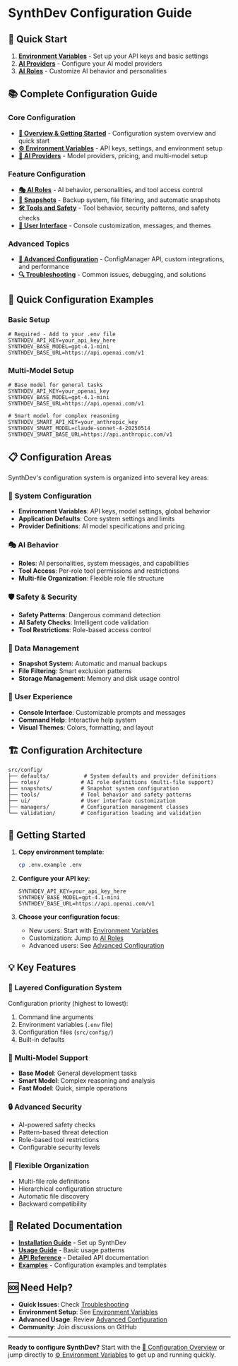 # SynthDev Configuration Guide

## 🚀 Quick Start

1. **[Environment Variables](./configuration/environment-variables.md)** - Set up your API keys and basic settings
2. **[AI Providers](./configuration/providers.md)** - Configure your AI model providers
3. **[AI Roles](./configuration/roles.md)** - Customize AI behavior and personalities

## 📚 Complete Configuration Guide

### Core Configuration

- **[📖 Overview & Getting Started](./configuration/README.md)** - Configuration system overview and quick start
- **[⚙️ Environment Variables](./configuration/environment-variables.md)** - API keys, settings, and environment setup
- **[🤖 AI Providers](./configuration/providers.md)** - Model providers, pricing, and multi-model setup

### Feature Configuration

- **[🎭 AI Roles](./configuration/roles.md)** - AI behavior, personalities, and tool access control
- **[📸 Snapshots](./configuration/snapshots.md)** - Backup system, file filtering, and automatic snapshots
- **[🛠️ Tools and Safety](./configuration/tools.md)** - Tool behavior, security patterns, and safety checks
- **[🎨 User Interface](./configuration/ui.md)** - Console customization, messages, and themes

### Advanced Topics

- **[🔧 Advanced Configuration](./configuration/advanced.md)** - ConfigManager API, custom integrations, and performance
- **[🔍 Troubleshooting](./configuration/troubleshooting.md)** - Common issues, debugging, and solutions

## 🎯 Quick Configuration Examples

### Basic Setup

```env
# Required - Add to your .env file
SYNTHDEV_API_KEY=your_api_key_here
SYNTHDEV_BASE_MODEL=gpt-4.1-mini
SYNTHDEV_BASE_URL=https://api.openai.com/v1
```

### Multi-Model Setup

```env
# Base model for general tasks
SYNTHDEV_API_KEY=your_openai_key
SYNTHDEV_BASE_MODEL=gpt-4.1-mini
SYNTHDEV_BASE_URL=https://api.openai.com/v1

# Smart model for complex reasoning
SYNTHDEV_SMART_API_KEY=your_anthropic_key
SYNTHDEV_SMART_MODEL=claude-sonnet-4-20250514
SYNTHDEV_SMART_BASE_URL=https://api.anthropic.com/v1
```

## 📋 Configuration Areas

SynthDev's configuration system is organized into several key areas:

### 🔧 **System Configuration**

- **Environment Variables**: API keys, model settings, global behavior
- **Application Defaults**: Core system settings and limits
- **Provider Definitions**: AI model specifications and pricing

### 🎭 **AI Behavior**

- **Roles**: AI personalities, system messages, and capabilities
- **Tool Access**: Per-role tool permissions and restrictions
- **Multi-file Organization**: Flexible role file structure

### 🛡️ **Safety & Security**

- **Safety Patterns**: Dangerous command detection
- **AI Safety Checks**: Intelligent code validation
- **Tool Restrictions**: Role-based access control

### 📸 **Data Management**

- **Snapshot System**: Automatic and manual backups
- **File Filtering**: Smart exclusion patterns
- **Storage Management**: Memory and disk usage control

### 🎨 **User Experience**

- **Console Interface**: Customizable prompts and messages
- **Command Help**: Interactive help system
- **Visual Themes**: Colors, formatting, and layout

## 🏗️ Configuration Architecture

```
src/config/
├── defaults/           # System defaults and provider definitions
├── roles/             # AI role definitions (multi-file support)
├── snapshots/         # Snapshot system configuration
├── tools/             # Tool behavior and safety patterns
├── ui/                # User interface customization
├── managers/          # Configuration management classes
└── validation/        # Configuration loading and validation
```

## 🚀 Getting Started

1. **Copy environment template**:

    ```bash
    cp .env.example .env
    ```

2. **Configure your API key**:

    ```env
    SYNTHDEV_API_KEY=your_api_key_here
    SYNTHDEV_BASE_MODEL=gpt-4.1-mini
    SYNTHDEV_BASE_URL=https://api.openai.com/v1
    ```

3. **Choose your configuration focus**:
    - New users: Start with [Environment Variables](./configuration/environment-variables.md)
    - Customization: Jump to [AI Roles](./configuration/roles.md)
    - Advanced users: See [Advanced Configuration](./configuration/advanced.md)

## 💡 Key Features

### 🔄 **Layered Configuration System**

Configuration priority (highest to lowest):

1. Command line arguments
2. Environment variables (`.env` file)
3. Configuration files (`src/config/`)
4. Built-in defaults

### 🎯 **Multi-Model Support**

- **Base Model**: General development tasks
- **Smart Model**: Complex reasoning and analysis
- **Fast Model**: Quick, simple operations

### 🔒 **Advanced Security**

- AI-powered safety checks
- Pattern-based threat detection
- Role-based tool restrictions
- Configurable security levels

### 📁 **Flexible Organization**

- Multi-file role definitions
- Hierarchical configuration structure
- Automatic file discovery
- Backward compatibility

## 🔗 Related Documentation

- **[Installation Guide](../installation.md)** - Set up SynthDev
- **[Usage Guide](../usage.md)** - Basic usage patterns
- **[API Reference](../api/)** - Detailed API documentation
- **[Examples](../examples/)** - Configuration examples and templates

## 🆘 Need Help?

- **Quick Issues**: Check [Troubleshooting](./configuration/troubleshooting.md)
- **Environment Setup**: See [Environment Variables](./configuration/environment-variables.md)
- **Advanced Usage**: Review [Advanced Configuration](./configuration/advanced.md)
- **Community**: Join discussions on GitHub

---

**Ready to configure SynthDev?** Start with the [📖 Configuration Overview](./configuration/README.md) or jump directly to [⚙️ Environment Variables](./configuration/environment-variables.md) to get up and running quickly.
